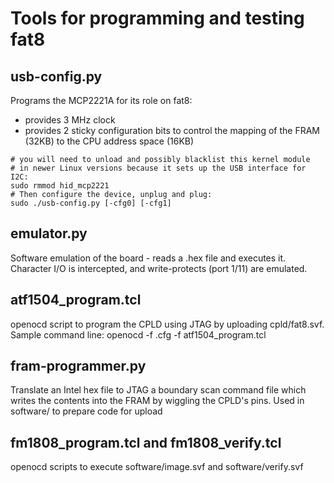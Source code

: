 # Tools for programming and testing fat8

## usb-config.py

Programs the MCP2221A for its role on fat8:
- provides 3 MHz clock
- provides 2 sticky configuration bits to control the mapping of the FRAM (32KB) to the CPU address space (16KB)

```
# you will need to unload and possibly blacklist this kernel module
# in newer Linux versions because it sets up the USB interface for I2C:
sudo rmmod hid_mcp2221
# Then configure the device, unplug and plug:
sudo ./usb-config.py [-cfg0] [-cfg1]
```

## emulator.py

Software emulation of the board - reads a .hex file and executes it.  Character I/O is intercepted, and write-protects (port 1/11) are emulated.

## atf1504_program.tcl

openocd script to program the CPLD using JTAG by uploading cpld/fat8.svf.  Sample command line:
openocd -f <jtag adapter>.cfg -f atf1504_program.tcl

## fram-programmer.py

Translate an Intel hex file to JTAG a boundary scan command file which writes the contents into the FRAM by wiggling the CPLD's pins.  Used in software/ to prepare code for upload

## fm1808_program.tcl and fm1808_verify.tcl

openocd scripts to execute software/image.svf and software/verify.svf
